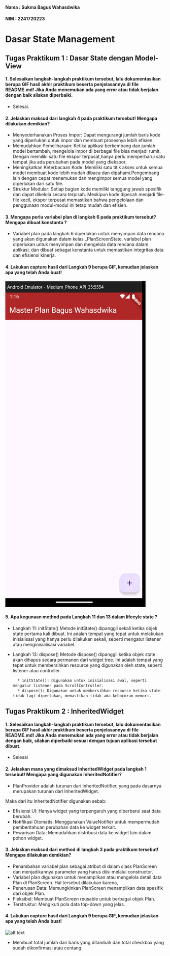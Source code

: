 #### **Nama : Sukma Bagus Wahasdwika**

#### **NIM  : 2241720223**

# **Dasar State Management**

## Tugas Praktikum 1 : Dasar State dengan Model-View

#### 1. Selesaikan langkah-langkah praktikum tersebut, lalu dokumentasikan berupa GIF hasil akhir praktikum beserta penjelasannya di file README.md! Jika Anda menemukan ada yang error atau tidak berjalan dengan baik silakan diperbaiki.

- Selesai.

#### 2. Jelaskan maksud dari langkah 4 pada praktikum tersebut! Mengapa dilakukan demikian?

- Menyederhanakan Proses Impor: Dapat mengurangi jumlah baris kode yang diperlukan untuk impor dan membuat prosesnya lebih efisien.
- Memudahkan Pemeliharaan: Ketika aplikasi berkembang dan jumlah model bertambah, mengelola impor di berbagai file bisa menjadi rumit. Dengan memiliki satu file ekspor terpusat,hanya perlu memperbarui satu tempat jika ada perubahan pada model yang diekspor.
- Meningkatkan Keterbacaan Kode: Memiliki satu titik akses untuk semua model membuat kode lebih mudah dibaca dan dipahami.Pengembang lain dengan cepat menemukan dan mengimpor semua model yang diperlukan dari satu file.
- Struktur Modular: Setiap bagian kode memiliki tanggung jawab spesifik dan dapat dikelola secara terpisah. Meskipun kode dipecah menjadi file-file kecil, ekspor terpusat memastikan bahwa pengelolaan dan penggunaan modul-modul ini tetap mudah dan efisien.

#### 3. Mengapa perlu variabel plan di langkah 6 pada praktikum tersebut? Mengapa dibuat konstanta ?

- Variabel plan pada langkah 6 diperlukan untuk menyimpan data rencana yang akan digunakan dalam kelas _PlanScreenState. variabel plan diperlukan untuk menyimpan dan mengelola data rencana dalam aplikasi, dan dibuat sebagai konstanta untuk memastikan integritas data dan efisiensi kinerja.

#### 4. Lakukan capture hasil dari Langkah 9 berupa GIF, kemudian jelaskan apa yang telah Anda buat!

![alt text](gif/praktikum1.gif)

#### 5. Apa kegunaan method pada Langkah 11 dan 13 dalam lifecyle state ?

- Langkah 11: initState()
Metode initState() dipanggil sekali ketika objek state pertama kali dibuat. Ini adalah tempat yang tepat untuk melakukan inisialisasi yang hanya perlu dilakukan sekali, seperti mengatur listener atau menginisialisasi variabel.

- Langkah 13: dispose()
Metode dispose() dipanggil ketika objek state akan dihapus secara permanen dari widget tree. Ini adalah tempat yang tepat untuk membersihkan resource yang digunakan oleh state, seperti listener atau controller.

        * initState(): Digunakan untuk inisialisasi awal, seperti mengatur listener pada ScrollController.
        * dispose(): Digunakan untuk membersihkan resource ketika state tidak lagi diperlukan, memastikan tidak ada kebocoran memori.


## Tugas Praktikum 2 : InheritedWidget

#### 1. Selesaikan langkah-langkah praktikum tersebut, lalu dokumentasikan berupa GIF hasil akhir praktikum beserta penjelasannya di file README.md! Jika Anda menemukan ada yang error atau tidak berjalan dengan baik, silakan diperbaiki sesuai dengan tujuan aplikasi tersebut dibuat.

- Selesai

#### 2. Jelaskan mana yang dimaksud InheritedWidget pada langkah 1 tersebut! Mengapa yang digunakan InheritedNotifier?

- PlanProvider adalah turunan dari InheritedNotifier, yang pada dasarnya merupakan turunan dari InheritedWidget.

Maka dari itu InheritedNotifier digunakan sebab:
- Efisiensi UI: Hanya widget yang terpengaruh yang diperbarui saat data berubah.
- Notifikasi Otomatis: Menggunakan ValueNotifier untuk mempermudah pemberitahuan perubahan data ke widget terkait.
- Pewarisan Data: Memudahkan distribusi data ke widget lain dalam pohon widget.

#### 3. Jelaskan maksud dari method di langkah 3 pada praktikum tersebut! Mengapa dilakukan demikian?

- Penambahan variabel plan sebagai atribut di dalam class PlanScreen dan menjadikannya parameter yang harus diisi melalui constructor. 
- Variabel plan digunakan untuk menampilkan atau mengelola detail data Plan di PlanScreen.
Hal tersebut dilakukan karena,
- Penerusan Data: Memungkinkan PlanScreen menampilkan data spesifik dari objek Plan.
- Fleksibel: Membuat PlanScreen reusable untuk berbagai objek Plan.
- Terstruktur: Mengikuti pola data top-down yang jelas.

#### 4. Lakukan capture hasil dari Langkah 9 berupa GIF, kemudian jelaskan apa yang telah Anda buat!

![alt text](gif/praktikum2.gif)

- Membuat total jumlah dari baris yang ditambah dan total checkbox yang sudah dikonfirmasi atau centang. 